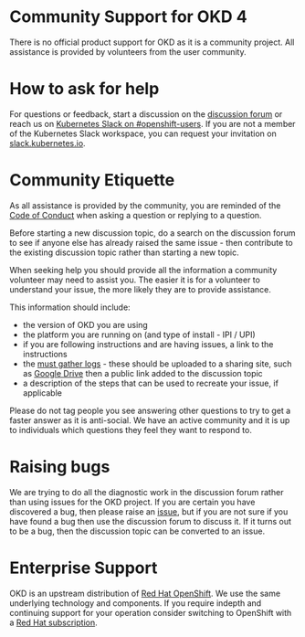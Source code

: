 Community Support for OKD 4
===
There is no official product support for OKD as it is a community project. All assistance is provided by volunteers from the user community.

# How to ask for help

For questions or feedback, start a discussion on the [discussion forum](https://github.com/okd-project/okd/discussions) or reach us on [Kubernetes Slack on #openshift-users](https://kubernetes.slack.com/archives/C6AD6JM17).
If you are not a member of the Kubernetes Slack workspace, you can request your invitation on [slack.kubernetes.io](https://slack.kubernetes.io).

# Community Etiquette

As all assistance is provided by the community, you are reminded of the [Code of Conduct](CODE_OF_CONDUCT.md) when asking a question or replying to a question.

Before starting a new discussion topic, do a search on the discussion forum to see if anyone else has already raised the same issue - then contribute to the existing discussion topic rather than starting a new topic.

When seeking help you should provide all the information a community volunteer may need to assist you.  The easier it is for a volunteer to understand your issue, the more likely they are to provide assistance.

This information should include:

- the version of OKD you are using
- the platform you are running on (and type of install - IPI / UPI)
- if you are following instructions and are having issues, a link to the instructions
- the [must gather logs](https://docs.okd.io/latest/support/gathering-cluster-data.html) - these should be uploaded to a sharing site, such as [Google Drive](https://drive.google.com/drive/) then a public link added to the discussion topic
- a description of the steps that can be used to recreate your issue, if applicable

Please do not tag people you see answering other questions to try to get a faster answer as it is anti-social.  We have an active community and it is up to individuals which questions they feel they want to respond to.

# Raising bugs

We are trying to do all the diagnostic work in the discussion forum rather than using issues for the OKD project.  If you are certain you have discovered a bug, then please raise an [issue](https://github.com/okd-project/okd/issues), but if you are not sure if you have found a bug then use the discussion forum to discuss it.  If it turns out to be a bug, then the discussion topic can be converted to an issue.

# Enterprise Support
OKD is an upstream distribution of [Red Hat OpenShift](https://www.redhat.com/en/technologies/cloud-computing/openshift). We use the same underlying technology and components. If you require indepth and continuing support for your operation consider switching to OpenShift with a [Red Hat subscription](https://www.redhat.com/en/about/value-of-Red-Hat).
